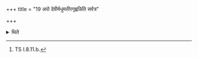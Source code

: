 +++
title = "19 अपो देवीर्मधुमतीरगृह्णन्निति सर्वत्र"

+++

<details><summary>थिते</summary>

19. At every libation and every scooping he adds (to the respective formula) apo devīr madhumatir agr̥hṇan...[^1]  

[^1]: TS I.8.11.b. 
</details>
